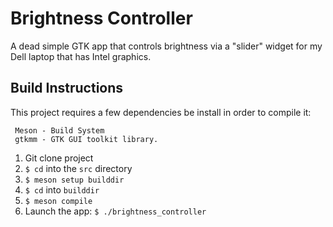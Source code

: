# Brightness Controller

A dead simple GTK app that controls brightness via a "slider" widget for my Dell laptop that has Intel graphics.

## Build Instructions

This project requires a few dependencies be install in order to compile it:

```
 Meson - Build System
 gtkmm - GTK GUI toolkit library.
```

1. Git clone project
2. `$ cd` into the `src` directory
3. `$ meson setup builddir`
4. `$ cd` into `builddir`
5. `$ meson compile`
6. Launch the app: `$ ./brightness_controller`